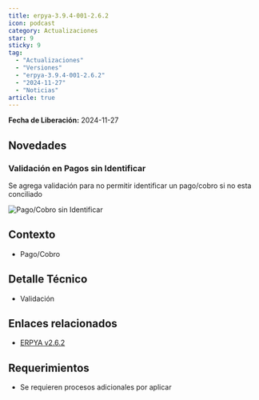```yaml
---
title: erpya-3.9.4-001-2.6.2
icon: podcast
category: Actualizaciones
star: 9
sticky: 9
tag:
  - "Actualizaciones"
  - "Versiones"
  - "erpya-3.9.4-001-2.6.2"
  - "2024-11-27"
  - "Noticias"
article: true
---
```


**Fecha de Liberación:** 2024-11-27

## Novedades

### Validación en Pagos sin Identificar

Se agrega validación para no permitir identificar un pago/cobro si no esta conciliado

![Pago/Cobro sin Identificar](/assets/img/downloads/updates/resources/adempiere-patch-zk-2.6.2-img1.png)

## Contexto

- Pago/Cobro

## Detalle Técnico

- Validación

## Enlaces relacionados

- [ERPYA v2.6.2](https://github.com/erpya/adempiere_patch_zk/releases/tag/2.6.2)

## Requerimientos

- Se requieren procesos adicionales por aplicar
